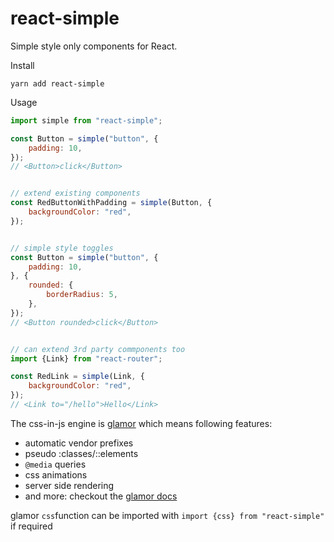 # react-simple

Simple style only components for React.

Install

    yarn add react-simple  

Usage

```js
import simple from "react-simple";

const Button = simple("button", {
    padding: 10,
});
// <Button>click</Button>


// extend existing components
const RedButtonWithPadding = simple(Button, {
    backgroundColor: "red",
});


// simple style toggles
const Button = simple("button", {
    padding: 10,
}, {
    rounded: {
        borderRadius: 5,
    },
});
// <Button rounded>click</Button>


// can extend 3rd party commponents too
import {Link} from "react-router";

const RedLink = simple(Link, {
    backgroundColor: "red",
});
// <Link to="/hello">Hello</Link>
```

The css-in-js engine is [glamor][] which means following features:

- automatic vendor prefixes
- pseudo :classes/::elements
- `@media` queries
- css animations
- server side rendering
- and more: checkout the [glamor docs][glamor]

glamor `css`function can be imported with `import {css} from "react-simple"` if required

[glamor]: https://github.com/threepointone/glamor
